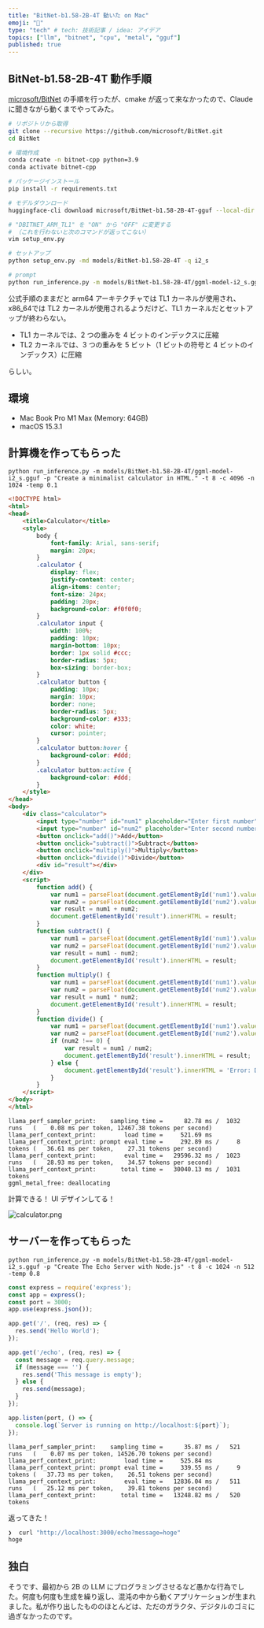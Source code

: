 ```yaml
---
title: "BitNet-b1.58-2B-4T 動いた on Mac"
emoji: "🤖"
type: "tech" # tech: 技術記事 / idea: アイデア
topics: ["llm", "bitnet", "cpu", "metal", "gguf"]
published: true
---
```


## BitNet-b1.58-2B-4T 動作手順

[microsoft/BitNet](https://github.com/microsoft/BitNet) の手順を行ったが、cmake が返って来なかったので、Claude に聞きながら動くまでやってみた。

```bash
# リポジトリから取得
git clone --recursive https://github.com/microsoft/BitNet.git
cd BitNet

# 環境作成
conda create -n bitnet-cpp python=3.9
conda activate bitnet-cpp

# パッケージインストール
pip install -r requirements.txt

# モデルダウンロード
huggingface-cli download microsoft/BitNet-b1.58-2B-4T-gguf --local-dir models/BitNet-b1.58-2B-4T

# "DBITNET_ARM_TL1" を "ON" から "OFF" に変更する
# （これを行わないと次のコマンドが返ってこない）
vim setup_env.py

# セットアップ
python setup_env.py -md models/BitNet-b1.58-2B-4T -q i2_s

# prompt
python run_inference.py -m models/BitNet-b1.58-2B-4T/ggml-model-i2_s.gguf -p "You are a helpful assistant" -cnv
```

公式手順のままだと arm64 アーキテクチャでは TL1 カーネルが使用され、x86_64では TL2 カーネルが使用されるようだけど、TL1 カーネルだとセットアップが終わらない。

- TL1 カーネルでは、2 つの重みを 4 ビットのインデックスに圧縮
- TL2 カーネルでは、3 つの重みを 5 ビット（1 ビットの符号と 4 ビットのインデックス）に圧縮

らしい。

## 環境

- Mac Book Pro M1 Max (Memory: 64GB)
- macOS 15.3.1

## 計算機を作ってもらった

`python run_inference.py -m models/BitNet-b1.58-2B-4T/ggml-model-i2_s.gguf -p "Create a minimalist calculator in HTML." -t 8 -c 4096 -n 1024 -temp 0.1`

```html
<!DOCTYPE html>
<html>
<head>
    <title>Calculator</title>
    <style>
        body {
            font-family: Arial, sans-serif;
            margin: 20px;
        }
        .calculator {
            display: flex;
            justify-content: center;
            align-items: center;
            font-size: 24px;
            padding: 20px;
            background-color: #f0f0f0;
        }
        .calculator input {
            width: 100%;
            padding: 10px;
            margin-bottom: 10px;
            border: 1px solid #ccc;
            border-radius: 5px;
            box-sizing: border-box;
        }
        .calculator button {
            padding: 10px;
            margin: 10px;
            border: none;
            border-radius: 5px;
            background-color: #333;
            color: white;
            cursor: pointer;
        }
        .calculator button:hover {
            background-color: #ddd;
        }
        .calculator button:active {
            background-color: #ddd;
        }
    </style>
</head>
<body>
    <div class="calculator">
        <input type="number" id="num1" placeholder="Enter first number">
        <input type="number" id="num2" placeholder="Enter second number">
        <button onclick="add()">Add</button>
        <button onclick="subtract()">Subtract</button>
        <button onclick="multiply()">Multiply</button>
        <button onclick="divide()">Divide</button>
        <div id="result"></div>
    </div>
    <script>
        function add() {
            var num1 = parseFloat(document.getElementById('num1').value);
            var num2 = parseFloat(document.getElementById('num2').value);
            var result = num1 + num2;
            document.getElementById('result').innerHTML = result;
        }
        function subtract() {
            var num1 = parseFloat(document.getElementById('num1').value);
            var num2 = parseFloat(document.getElementById('num2').value);
            var result = num1 - num2;
            document.getElementById('result').innerHTML = result;
        }
        function multiply() {
            var num1 = parseFloat(document.getElementById('num1').value);
            var num2 = parseFloat(document.getElementById('num2').value);
            var result = num1 * num2;
            document.getElementById('result').innerHTML = result;
        }
        function divide() {
            var num1 = parseFloat(document.getElementById('num1').value);
            var num2 = parseFloat(document.getElementById('num2').value);
            if (num2 !== 0) {
                var result = num1 / num2;
                document.getElementById('result').innerHTML = result;
            } else {
                document.getElementById('result').innerHTML = 'Error: Division by zero';
            }
        }
    </script>
</body>
</html>
```

```plain
llama_perf_sampler_print:    sampling time =      82.78 ms /  1032 runs   (    0.08 ms per token, 12467.38 tokens per second)
llama_perf_context_print:        load time =     521.69 ms
llama_perf_context_print: prompt eval time =     292.89 ms /     8 tokens (   36.61 ms per token,    27.31 tokens per second)
llama_perf_context_print:        eval time =   29596.32 ms /  1023 runs   (   28.93 ms per token,    34.57 tokens per second)
llama_perf_context_print:       total time =   30040.13 ms /  1031 tokens
ggml_metal_free: deallocating
```

計算できる！ UI デザインしてる！

![calculator.png](/images/7b2a286d2b3588/calculator.png)

## サーバーを作ってもらった

`python run_inference.py -m models/BitNet-b1.58-2B-4T/ggml-model-i2_s.gguf -p "Create The Echo Server with Node.js" -t 8 -c 1024 -n 512 -temp 0.8`

```js
const express = require('express');
const app = express();
const port = 3000;
app.use(express.json());

app.get('/', (req, res) => {
  res.send('Hello World');
});

app.get('/echo', (req, res) => {
  const message = req.query.message;
  if (message === '') {
    res.send('This message is empty');
  } else {
    res.send(message);
  }
});

app.listen(port, () => {
  console.log(`Server is running on http://localhost:${port}`);
});
```

```plain
llama_perf_sampler_print:    sampling time =      35.87 ms /   521 runs   (    0.07 ms per token, 14526.70 tokens per second)
llama_perf_context_print:        load time =     525.84 ms
llama_perf_context_print: prompt eval time =     339.55 ms /     9 tokens (   37.73 ms per token,    26.51 tokens per second)
llama_perf_context_print:        eval time =   12836.04 ms /   511 runs   (   25.12 ms per token,    39.81 tokens per second)
llama_perf_context_print:       total time =   13248.82 ms /   520 tokens
```

返ってきた！

```bash
❯  curl "http://localhost:3000/echo?message=hoge"
hoge
```

## 独白

そうです、最初から 2B の LLM にプログラミングさせるなど愚かな行為でした。何度も何度も生成を繰り返し、混沌の中から動くアプリケーションが生まれました。私が作り出したもののほとんどは、ただのガラクタ、デジタルのゴミに過ぎなかったのです。
